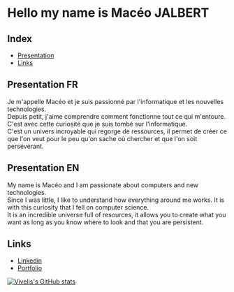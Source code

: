 # Hello my name is Macéo JALBERT

## Index
* [Presentation](#presentation)
* [Links](#links)

## Presentation FR
Je m'appelle Macéo et je suis passionné par l'informatique et les nouvelles technologies.<br>
Depuis petit, j'aime comprendre comment fonctionne tout ce qui m'entoure. C'est avec cette curiosité que je suis tombé sur l'informatique.<br>
C'est un univers incroyable qui regorge de ressources, il permet de créer ce que l'on veut pour le peu qu'on sache où chercher et que l'on soit persévérant.<br>

## Presentation EN
My name is Macéo and I am passionate about computers and new technologies.<br>
Since I was little, I like to understand how everything around me works. It is with this curiosity that I fell on computer science.<br>
It is an incredible universe full of resources, it allows you to create what you want as long as you know where to look and that you are persistent.<br>

## Links
* [Linkedin](https://www.linkedin.com/in/mac%C3%A9o-jalbert-200025222/)
* [Portfolio](https://macgameur.github.io/)

[![Vivelis's GitHub stats](https://github-readme-stats.vercel.app/api?username=Vivelis)](https://github.com/anuraghazra/github-readme-stats)
<!---
macgameur/macgameur is a ✨ special ✨ repository because its `README.md` (this file) appears on your GitHub profile.
You can click the Preview link to take a look at your changes.
--->
